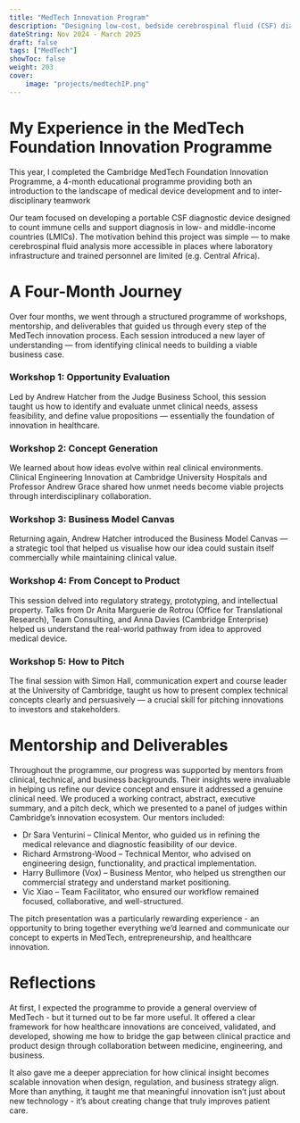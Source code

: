 ```yaml
---
title: "MedTech Innovation Program"
description: "Designing low-cost, bedside cerebrospinal fluid (CSF) diagnostic devices"
dateString: Nov 2024 - March 2025
draft: false
tags: ["MedTech"]
showToc: false
weight: 203
cover:
    image: "projects/medtechIP.png"
--- 
```

# My Experience in the MedTech Foundation Innovation Programme


This year, I completed the Cambridge MedTech Foundation Innovation Programme, a 4-month educational programme providing both an introduction to the landscape of medical device development and to inter-disciplinary teamwork

Our team focused on developing a portable CSF diagnostic device designed to count immune cells and support diagnosis in low- and middle-income countries (LMICs). The motivation behind this project was simple — to make cerebrospinal fluid analysis more accessible in places where laboratory infrastructure and trained personnel are limited (e.g. Central Africa).

# A Four-Month Journey

Over four months, we went through a structured programme of workshops, mentorship, and deliverables that guided us through every step of the MedTech innovation process. Each session introduced a new layer of understanding — from identifying clinical needs to building a viable business case.

### Workshop 1: Opportunity Evaluation
Led by Andrew Hatcher from the Judge Business School, this session taught us how to identify and evaluate unmet clinical needs, assess feasibility, and define value propositions — essentially the foundation of innovation in healthcare.

### Workshop 2: Concept Generation
We learned about how ideas evolve within real clinical environments. Clinical Engineering Innovation at Cambridge University Hospitals and Professor Andrew Grace shared how unmet needs become viable projects through interdisciplinary collaboration.

### Workshop 3: Business Model Canvas
Returning again, Andrew Hatcher introduced the Business Model Canvas — a strategic tool that helped us visualise how our idea could sustain itself commercially while maintaining clinical value.

### Workshop 4: From Concept to Product
This session delved into regulatory strategy, prototyping, and intellectual property. Talks from Dr Anita Marguerie de Rotrou (Office for Translational Research), Team Consulting, and Anna Davies (Cambridge Enterprise) helped us understand the real-world pathway from idea to approved medical device.

### Workshop 5: How to Pitch
The final session with Simon Hall, communication expert and course leader at the University of Cambridge, taught us how to present complex technical concepts clearly and persuasively — a crucial skill for pitching innovations to investors and stakeholders.

# Mentorship and Deliverables

Throughout the programme, our progress was supported by mentors from clinical, technical, and business backgrounds. Their insights were invaluable in helping us refine our device concept and ensure it addressed a genuine clinical need. We produced a working contract, abstract, executive summary, and a pitch deck, which we presented to a panel of judges within Cambridge’s innovation ecosystem. Our mentors included:
* Dr Sara Venturini – Clinical Mentor, who guided us in refining the medical relevance and diagnostic feasibility of our device.
*  Richard Armstrong-Wood – Technical Mentor, who advised on engineering design, functionality, and practical implementation.
* Harry Bullimore (Vox) – Business Mentor, who helped us strengthen our commercial strategy and understand market positioning.
* Vic Xiao – Team Facilitator, who ensured our workflow remained focused, collaborative, and well-structured.

The pitch presentation was a particularly rewarding experience - an opportunity to bring together everything we’d learned and communicate our concept to experts in MedTech, entrepreneurship, and healthcare innovation.

# Reflections

At first, I expected the programme to provide a general overview of MedTech - but it turned out to be far more useful. It offered a clear framework for how healthcare innovations are conceived, validated, and developed, showing me how to bridge the gap between clinical practice and product design through collaboration between medicine, engineering, and business.

It also gave me a deeper appreciation for how clinical insight becomes scalable innovation when design, regulation, and business strategy align. More than anything, it taught me that meaningful innovation isn’t just about new technology - it’s about creating change that truly improves patient care.